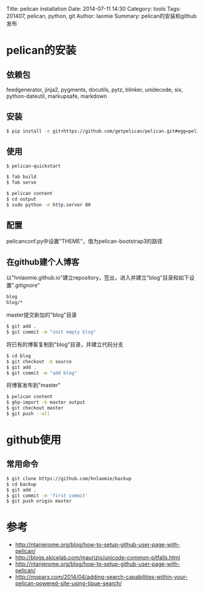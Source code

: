 Title: pelican installation
Date: 2014-07-11 14:30
Category: tools
Tags: 201407, pelican, python, git 
Author: laomie
Summary: pelican的安装和github发布


pelican的安装
================

依赖包
---------

feedgenerator, jinja2, pygments, docutils, pytz, blinker, unidecode, six,
python-dateutil, markupsafe, markdown

安装
----------
```bash
$ pip install -e git+https://github.com/getpelican/pelican.git#egg=pelican
```

使用
----------
```bash
$ pelican-quickstart

$ fab build
$ fab serve

$ pelican content
$ cd output
$ sudo python -m http.server 80
```

配置
----------
  pelicanconf.py中设置"THEME"，值为pelican-bootstrap3的路径

在github建个人博客
-------------------------
  以"hnlaomie.github.io"建立repository，签出，进入并建立"blog"目录和如下设置".gitignore"
```bash
blog
blog/*
```

master提交新加的"blog"目录
```bash
$ git add .
$ git commit -m "init empty blog"
```

将已有的博客复制到"blog"目录，并建立代码分支
```bash
$ cd blog
$ git checkout -b source
$ git add .
$ git commit -m "add blog"
```

将博客发布到"master"
```bash
$ pelican content
$ ghp-import -b master output
$ git checkout master
$ git push --all
```

github使用
=========================

常用命令
------------
```bash
$ git clone https://github.com/hnlaomie/backup
$ cd backup
$ git add .
$ git commit -m 'first commit'
$ git push origin master
```
参考
==================
* <http://ntanjerome.org/blog/how-to-setup-github-user-page-with-pelican/>
* <http://blogs.skicelab.com/maurizio/unicode-common-pitfalls.html>
* <http://ntanjerome.org/blog/how-to-setup-github-user-page-with-pelican/>
* <http://moparx.com/2014/04/adding-search-capabilities-within-your-pelican-powered-site-using-tipue-search/>
